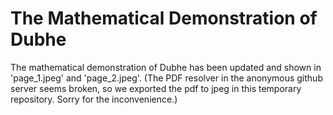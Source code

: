 # The Mathematical Demonstration of Dubhe

The mathematical demonstration of Dubhe has been updated and shown in 'page_1.jpeg' and 'page_2.jpeg'. (The PDF resolver in the anonymous github server seems broken, so we exported the pdf to jpeg in this temporary repository. Sorry for the inconvenience.)
